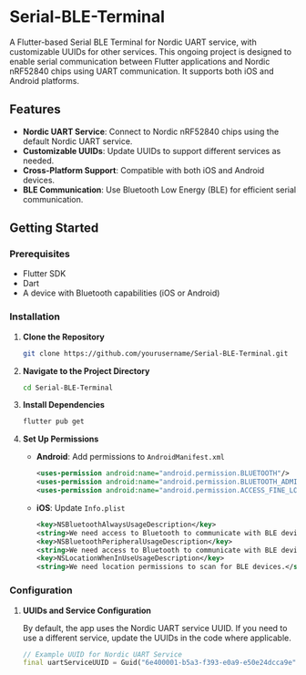 # Serial-BLE-Terminal

A Flutter-based Serial BLE Terminal for Nordic UART service, with customizable UUIDs for other services. This ongoing project is designed to enable serial communication between Flutter applications and Nordic nRF52840 chips using UART communication. It supports both iOS and Android platforms.

## Features

- **Nordic UART Service**: Connect to Nordic nRF52840 chips using the default Nordic UART service.
- **Customizable UUIDs**: Update UUIDs to support different services as needed.
- **Cross-Platform Support**: Compatible with both iOS and Android devices.
- **BLE Communication**: Use Bluetooth Low Energy (BLE) for efficient serial communication.

## Getting Started

### Prerequisites

- Flutter SDK
- Dart
- A device with Bluetooth capabilities (iOS or Android)

### Installation

1. **Clone the Repository**

    ```bash
    git clone https://github.com/yourusername/Serial-BLE-Terminal.git
    ```

2. **Navigate to the Project Directory**

    ```bash
    cd Serial-BLE-Terminal
    ```

3. **Install Dependencies**

    ```bash
    flutter pub get
    ```

4. **Set Up Permissions**

    - **Android**: Add permissions to `AndroidManifest.xml`

      ```xml
      <uses-permission android:name="android.permission.BLUETOOTH"/>
      <uses-permission android:name="android.permission.BLUETOOTH_ADMIN"/>
      <uses-permission android:name="android.permission.ACCESS_FINE_LOCATION"/>
      ```

    - **iOS**: Update `Info.plist`

      ```xml
      <key>NSBluetoothAlwaysUsageDescription</key>
      <string>We need access to Bluetooth to communicate with BLE devices.</string>
      <key>NSBluetoothPeripheralUsageDescription</key>
      <string>We need access to Bluetooth to communicate with BLE devices.</string>
      <key>NSLocationWhenInUseUsageDescription</key>
      <string>We need location permissions to scan for BLE devices.</string>
      ```

### Configuration

1. **UUIDs and Service Configuration**

   By default, the app uses the Nordic UART service UUID. If you need to use a different service, update the UUIDs in the code where applicable.

   ```dart
   // Example UUID for Nordic UART Service
   final uartServiceUUID = Guid("6e400001-b5a3-f393-e0a9-e50e24dcca9e");
